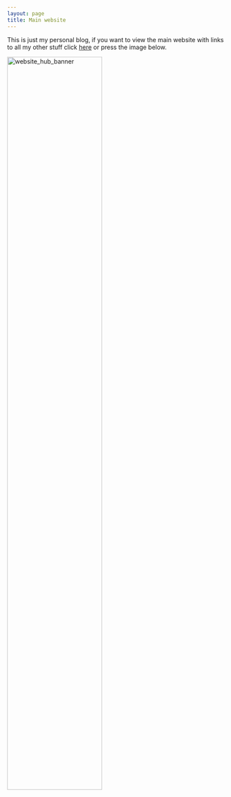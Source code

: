 ```yaml
---
layout: page
title: Main website
---
```


This is just my personal blog, if you want to view the main website with links
to all my other stuff click [here](http://lorenz-leitner.com/) or press the image
below.

[<img src="{{ site.baseurl }}/images/website_hub_banner.png" alt="website_hub_banner" style="width: 66%;"/>](http://lorenz-leitner.com)
